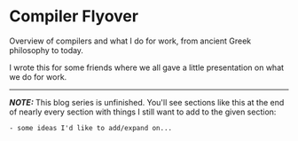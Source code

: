 
# Compiler Flyover

Overview of compilers and what I do for work, from ancient Greek philosophy to today.

I wrote this for some friends where we all gave a little presentation on what we do for work.

---

***NOTE:*** This blog series is unfinished. You'll see sections like this at the end of nearly every section with things I still want to add to the given section:

~~~admonish todo
- some ideas I'd like to add/expand on...
~~~

<!--
https://www.spec.org/cpu2017/Docs/benchmarks/557.xz_r.html
https://www.spec.org/cpu2017/Docs/index.html#intrate
https://www.spec.org/sources/cpu2017/1.1.8/modified/
-->
